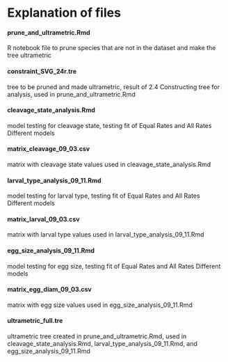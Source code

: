 # Explanation of files

#### prune_and_ultrametric.Rmd
R notebook file to prune species that are not in the dataset and make the tree ultrametric

#### constraint_SVG_24r.tre
tree to be pruned and made ultrametric, result of 2.4 Constructing tree for analysis, used in prune_and_ultrametric.Rmd

#### cleavage_state_analysis.Rmd
model testing for cleavage state, testing fit of Equal Rates and All Rates Different models

#### matrix_cleavage_09_03.csv
matrix with cleavage state values used in cleavage_state_analysis.Rmd

#### larval_type_analysis_09_11.Rmd
model testing for larval type, testing fit of Equal Rates and All Rates Different models

#### matrix_larval_09_03.csv
matrix with larval type values used in larval_type_analysis_09_11.Rmd

#### egg_size_analysis_09_11.Rmd
model testing for egg size, testing fit of Equal Rates and All Rates Different models

#### matrix_egg_diam_09_03.csv
matrix with egg size values used in egg_size_analysis_09_11.Rmd

#### ultrametric_full.tre
ultrametric tree created in prune_and_ultrametric.Rmd, used in cleavage_state_analysis.Rmd, larval_type_analysis_09_11.Rmd, and egg_size_analysis_09_11.Rmd
